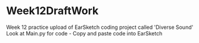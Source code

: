 # Week12DraftWork
Week 12 practice upload of EarSketch coding project called 'Diverse Sound'
Look at Main.py for code - Copy and paste code into EarSketch
